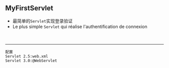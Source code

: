 ## MyFirstServlet
* 最简单的`Servlet`实现登录验证    
* Le plus simple `Servlet` qui réalise l'authentification de connexion<br><br><br>
----
    配置
    Servlet 2.5:web.xml
    Servlet 3.0:@WebServlet
